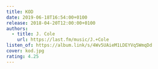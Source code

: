 ```yaml
---
title: KOD
date: 2019-06-18T16:54:00+0100
release: 2018-04-20T12:00:00+0100
authors:
  - title: J. Cole
    url: https://last.fm/music/J.+Cole
listen_of: https://album.link/s/4Wv5UAieM1LDEYVq5WmqDd
cover: kod.jpg
rating: 4.25
---
```

